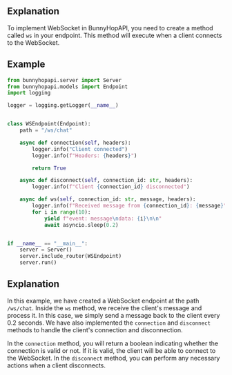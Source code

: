 ## Explanation

To implement WebSocket in BunnyHopAPI, you need to create a method called `ws` in your endpoint. This method will execute when a client connects to the WebSocket.

## Example

```python
from bunnyhopapi.server import Server
from bunnyhopapi.models import Endpoint
import logging

logger = logging.getLogger(__name__)


class WSEndpoint(Endpoint):
    path = "/ws/chat"

    async def connection(self, headers):
        logger.info("Client connected")
        logger.info(f"Headers: {headers}")

        return True

    async def disconnect(self, connection_id: str, headers):
        logger.info(f"Client {connection_id} disconnected")

    async def ws(self, connection_id: str, message, headers):
        logger.info(f"Received message from {connection_id}: {message}")
        for i in range(10):
            yield f"event: message\ndata: {i}\n\n"
            await asyncio.sleep(0.2)


if __name__ == "__main__":
    server = Server()
    server.include_router(WSEndpoint)
    server.run()
```

## Explanation
In this example, we have created a WebSocket endpoint at the path `/ws/chat`. Inside the `ws` method, we receive the client's message and process it. In this case, we simply send a message back to the client every 0.2 seconds. We have also implemented the `connection` and `disconnect` methods to handle the client's connection and disconnection.

In the `connection` method, you will return a boolean indicating whether the connection is valid or not. If it is valid, the client will be able to connect to the WebSocket. In the `disconnect` method, you can perform any necessary actions when a client disconnects.